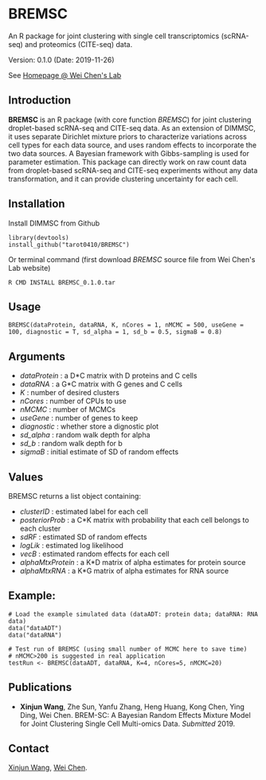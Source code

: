 # BREMSC
An R package for joint clustering with single cell transcriptomics (scRNA-seq) and proteomics (CITE-seq) data.

Version: 0.1.0 (Date: 2019-11-26)

See [Homepage @ Wei Chen's Lab](http://www.pitt.edu/~wec47/singlecell.html)

## Introduction
**BREMSC** is an R package (with core function *BREMSC*) for joint clustering droplet-based scRNA-seq and CITE-seq data. As an extension of DIMMSC, it uses separate Dirichlet mixture priors to characterize variations across cell types for each data source, and uses random effects to incorporate the two data sources. A Bayesian framework with Gibbs-sampling is used for parameter estimation. This package can directly work on raw count data from droplet-based scRNA-seq and CITE-seq experiments without any data transformation, and it can provide clustering uncertainty for each cell.

## Installation

Install DIMMSC from Github
```
library(devtools)
install_github("tarot0410/BREMSC")
```
Or terminal command (first download *BREMSC* source file from Wei Chen's Lab website)
```
R CMD INSTALL BREMSC_0.1.0.tar
```

## Usage
```
BREMSC(dataProtein, dataRNA, K, nCores = 1, nMCMC = 500, useGene = 100, diagnostic = T, sd_alpha = 1, sd_b = 0.5, sigmaB = 0.8)

```

## Arguments
* *dataProtein* : a D*C matrix with D proteins and C cells
* *dataRNA* : a G*C matrix with G genes and C cells
* *K* : number of desired clusters
* *nCores* : number of CPUs to use
* *nMCMC* : number of MCMCs
* *useGene* : number of genes to keep
* *diagnostic* : whether store a dignostic plot
* *sd_alpha* : random walk depth for alpha
* *sd_b* : random walk depth for b
* *sigmaB* : initial estimate of SD of random effects

## Values
BREMSC returns a list object containing:
* *clusterID* : estimated label for each cell
* *posteriorProb* : a C*K matrix with probability that each cell belongs to each cluster
* *sdRF* : estimated SD of random effects
* *logLik* : estimated log likelihood
* *vecB* : estimated random effects for each cell
* *alphaMtxProtein* : a K*D matrix of alpha estimates for protein source
* *alphaMtxRNA* : a K*G matrix of alpha estimates for RNA source

## Example:
```
# Load the example simulated data (dataADT: protein data; dataRNA: RNA data)
data("dataADT")
data("dataRNA")

# Test run of BREMSC (using small number of MCMC here to save time)
# nMCMC>200 is suggested in real application
testRun <- BREMSC(dataADT, dataRNA, K=4, nCores=5, nMCMC=20)

```

## Publications
* **Xinjun Wang**, Zhe Sun, Yanfu Zhang, Heng Huang, Kong Chen, Ying Ding, Wei Chen. BREM-SC: A Bayesian Random Effects Mixture Model for Joint Clustering Single Cell Multi-omics Data. *Submitted* 2019.

## Contact
[Xinjun Wang](xiw119@pitt.edu), [Wei Chen](http://www.pitt.edu/~wec47/index.html).
